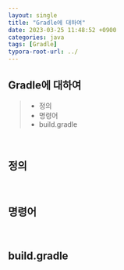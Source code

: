 ```yaml
---
layout: single
title: "Gradle에 대하여"
date: 2023-03-25 11:48:52 +0900
categories: java
tags: [Gradle]
typora-root-url: ../
---
```


## Gradle에 대하여
> - 정의
> - 명령어
> - build.gradle

<br>

## 정의 

<br>

## 명령어

<br>

## build.gradle

<br>
